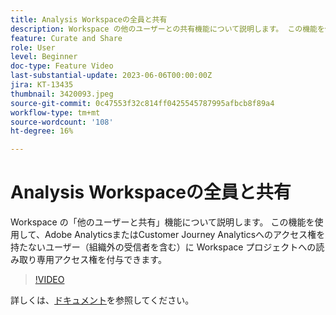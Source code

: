 ```yaml
---
title: Analysis Workspaceの全員と共有
description: Workspace の他のユーザーとの共有機能について説明します。 この機能を使用して、Adobe Analyticsまたは CJA へのアクセス権を持たないユーザー（組織外の受信者を含む）に Workspace プロジェクトへの読み取り専用アクセス権を付与できます。
feature: Curate and Share
role: User
level: Beginner
doc-type: Feature Video
last-substantial-update: 2023-06-06T00:00:00Z
jira: KT-13435
thumbnail: 3420093.jpeg
source-git-commit: 0c47553f32c814ff0425545787995afbcb8f89a4
workflow-type: tm+mt
source-wordcount: '108'
ht-degree: 16%

---
```



# Analysis Workspaceの全員と共有

Workspace の「他のユーザーと共有」機能について説明します。 この機能を使用して、Adobe AnalyticsまたはCustomer Journey Analyticsへのアクセス権を持たないユーザー（組織外の受信者を含む）に Workspace プロジェクトへの読み取り専用アクセス権を付与できます。

>[!VIDEO](https://video.tv.adobe.com/v/3420093/?learn=on)

詳しくは、[ドキュメント](https://experienceleague.adobe.com/docs/analytics/analyze/analysis-workspace/curate-share/share-projects.html?lang=ja#share-public-link)を参照してください。
